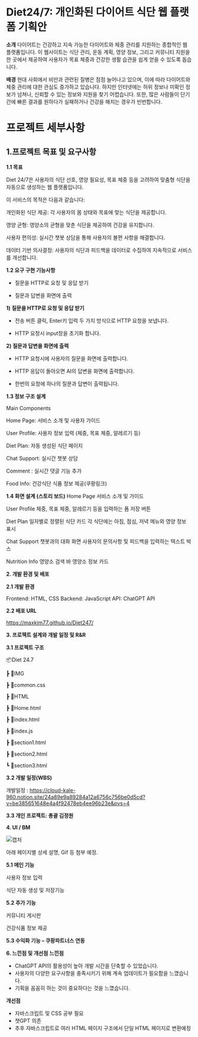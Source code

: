 # Diet24/7: 개인화된 다이어트 식단 웹 플랫폼 기획안
**소개**
다이어트는 건강하고 지속 가능한 다이어트와 체중 관리를 지원하는 종합적인 웹 플랫폼입니다. 이 웹사이트는 식단 관리, 운동 계획, 영양 정보, 그리고 커뮤니티 지원을 한 곳에서 제공하여 사용자가 목표 체중과 건강한 생활 습관을 쉽게 얻을 수 있도록 돕습니다.


**배경**
현대 사회에서 비만과 관련된 질병은 점점 늘어나고 있으며, 이에 따라 다이어트와 체중 관리에 대한 관심도 증가하고 있습니다. 하지만 인터넷에는 허위 정보나 미확인 정보가 넘쳐나, 신뢰할 수 있는 정보와 지원을 찾기 어렵습니다. 또한, 많은 사람들이 단기간에 빠른 결과를 원하다가 실패하거나 건강을 해치는 경우가 빈번합니다.

# 프로젝트 세부사항

## 1.프로젝트 목표 및 요구사항

**1.1 목표**

Diet 24/7은 사용자의 식단 선호, 영양 필요성, 목표 체중 등을 고려하여 맞춤형 식단을 자동으로 생성하는 웹 플랫폼입니다. 

이 서비스의 목적은 다음과 같습니다:

개인화된 식단 제공: 각 사용자의 몸 상태와 목표에 맞는 식단을 제공합니다.


영양 균형: 영양소의 균형을 맞춘 식단을 제공하여 건강을 유지합니다.


사용자 편의성: 실시간 챗봇 상담을 통해 사용자의 불편 사항을 해결합니다.


데이터 기반 의사결정: 사용자의 식단과 피드백을 데이터로 수집하여 지속적으로 서비스를 개선합니다.

**1.2 요구 구현 기능사항**


- 질문을 HTTP로 요청 및 응답 받기


- 질문과 답변을 화면에 출력


**1) 질문을 HTTP로 요청 및 응답 받기**


- 전송 버튼 클릭, Enter키 입력 두 가지 방식으로 HTTP 요청을 보냅니다.

  
- HTTP 요청시 input창을 초기화 합니다.


**2) 질문과 답변을 화면에 출력**


- HTTP 요청시에 사용자의 질문을 화면에 출력합니다.

  
- HTTP 응답이 돌아오면 AI의 답변을 화면에 출력합니다.

  
- 한번의 요청에 하나의 질문과 답변이 출력됩니다.


**1.3 정보 구조 설계**


Main Components


Home Page: 서비스 소개 및 사용자 가이드


User Profile: 사용자 정보 입력 (체중, 목표 체중, 알레르기 등)


Diet Plan: 자동 생성된 식단 페이지


Chat Support: 실시간 챗봇 상담


Comment : 실시간 댓글 기능 추가


Food Info: 건강식단 식품 정보 제공(쿠팡링크)


**1.4 화면 설계 (스토리 보드)**
Home Page
서비스 소개 및 가이드


User Profile
체중, 목표 체중, 알레르기 등을 입력하는 폼
저장 버튼


Diet Plan
일자별로 정렬된 식단 카드
각 식단에는 아침, 점심, 저녁 메뉴와 영양 정보 표시


Chat Support
챗봇과의 대화 화면
사용자의 문의사항 및 피드백을 입력하는 텍스트 박스


Nutrition Info
영양소 검색 바
영양소 정보 카드



**2. 개발 환경 및 배포**


**2.1 개발 환경**


Frontend: HTML, CSS
Backend: JavaScript
API: ChatGPT API


**2.2 배포 URL**


https://maxkim77.github.io/Diet247/

**3. 프로젝트 설계와 개발 일정 및 R&R**


**3.1 프로젝트 구조**

📦Diet 24.7


 ┣ 📂IMG

 
 ┣ 📜common.css

 
 ┣ 📂HTML

 
 ┣ 📜Home.html
 
 
 ┣ 📜index.html
 
 
 ┣ 📜index.js
 
 
 ┣ 📜section1.html
 
 
 ┣ 📜section2.html
 
 
 ┗ 📜section3.html

**3.2 개발 일정(WBS)**

개발일정 : https://cloud-kale-960.notion.site/24a89e9a89284a12a6756c756be0d5cd?v=be385651648e4a4f92478eb4ee96b23e&pvs=4


**3.3 개인 프로젝트: 총괄 김정원**


**4. UI / BM**

![캡처](https://github.com/maxkim77/Diet247/assets/141907655/532ff12c-0ae5-48dc-bb46-d14ff6683013)

아래 페이지별 상세 설명, Gif 등 첨부 예정.


**5.1 메인 기능**


사용자 정보 입력


식단 자동 생성 및 저장기능


**5.2 추가 기능**


커뮤니티 게시판


건강식품 정보 제공

**5.3 수익화 기능 – 쿠팡파트너스 연동**


**6. 느낀점 및 개선점**
**느낀점**
- ChatGPT API의 활용성이 높아 개발 시간을 단축할 수 있었습니다.
- 사용자의 다양한 요구사항을 충족시키기 위해 계속 업데이트가 필요함을 느꼈습니다.
- 기획을 꼼꼼히 하는 것이 중요하다는 것을 느꼈습니다.


**개선점**
- 자바스크립트 및 CSS 공부 필요
- 챗GPT 의존
- 추후 자바스크립트로 여러 HTML 페이지 구조에서 단일 HTML 페이지로 변환예정

